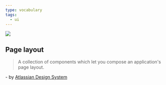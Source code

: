 ```yaml
---
type: vocabulary
tags:
  - ui
---
```

![](https://atlassian.design/static/03cb341f023c9075d4bd1465d1a09f6c/page-layout.svg)

## Page layout
> A collection of components which let you compose an application's page layout.

\- by [Atlassian Design System](https://atlassian.design/components)
